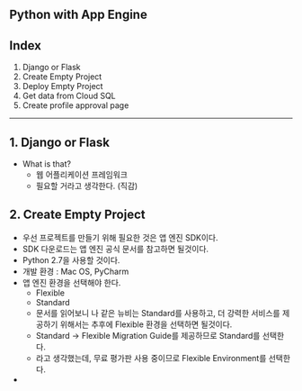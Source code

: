 ## Python with App Engine

## Index  
1. Django or Flask
2. Create Empty Project
3. Deploy Empty Project
4. Get data from Cloud SQL 
5. Create profile approval page

---  

## 1. Django or Flask  
* What is that?  
  - 웹 어플리케이션 프레임워크  
  - 필요할 거라고 생각한다. (직감)

## 2. Create Empty Project
  - 우선 프로젝트를 만들기 위해 필요한 것은 앱 엔진 SDK이다.  
  - SDK 다운로드는 앱 엔진 공식 문서를 참고하면 될것이다.  
  - Python 2.7을 사용할 것이다.  
  - 개발 환경 : Mac OS, PyCharm  
  - 앱 엔진 환경을 선택해야 한다.  
      - Flexible  
      - Standard
      - 문서를 읽어보니 나 같은 뉴비는 Standard를 사용하고, 더 강력한 서비스를 제공하기 위해서는 추후에 Flexible 환경을 선택하면 될것이다.  
      - Standard -> Flexible Migration Guide를 제공하므로 Standard를 선택한다.  
      - 라고 생각했는데, 무료 평가판 사용 중이므로 Flexible Environment를 선택한다.  
  - 
  
